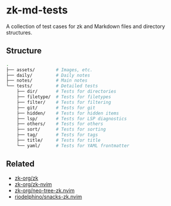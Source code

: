 # zk-md-tests

A collection of test cases for zk and Markdown files and directory structures.


## Structure

```bash
.
├── assets/        # Images, etc.
├── daily/         # Daily notes
├── notes/         # Main notes
└── tests/         # Detailed tests
    ├── dir/       # Tests for directories
    ├── filetype/  # Tests for filetypes
    ├── filter/    # Tests for filtering
    ├── git/       # Tests for git
    ├── hidden/    # Tests for hidden items
    ├── lsp/       # Tests for LSP diagnostics
    ├── others/    # Tests for others
    ├── sort/      # Tests for sorting
    ├── tag/       # Tests for tags
    ├── title/     # Tests for title
    └── yaml/      # Tests for YAML frontmatter
```

## Related

- [zk-org/zk](https://github.com/zk-org/zk)
- [zk-org/zk-nvim](https://github.com/zk-org/zk-nvim)
- [zk-org/neo-tree-zk.nvim](https://github.com/zk-org/neo-tree-zk.nvim)
- [riodelphino/snacks-zk.nvim](https://github.com/riodelphino/snacks-zk.nvim)

